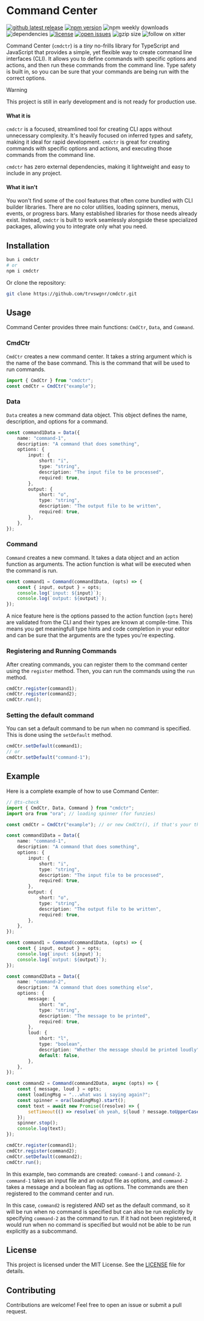 # Command Center

<!-- start badges -->
[![github latest release](https://badgen.net/github/tag/trvswgnr/cmdctr?label=latest&cache=600)](https://github.com/trvswgnr/cmdctr/releases/latest)
[![npm version](https://badgen.net/npm/v/cmdctr?cache=600)](https://www.npmjs.com/package/cmdctr)
![npm weekly downloads](https://img.shields.io/npm/dw/cmdctr)
![dependencies](https://img.shields.io/badge/dependencies-0-orange)
[![license](https://img.shields.io/github/license/trvswgnr/cmdctr)](LICENSE)
[![open issues](https://badgen.net/github/open-issues/trvswgnr/cmdctr?label=issues)](https://github.com/trvswgnr/cmdctr/issues)
![gzip size](https://img.shields.io/badge/gzip%20size-2.8%20KB-8A2BE2)
![follow on xitter](https://img.shields.io/twitter/follow/techsavvytravvy?style=social)
<!-- end badges -->

Command Center (`cmdctr`) is a *tiny* no-frills library for TypeScript and JavaScript that provides a
simple, yet flexible way to create command line interfaces (CLI). It allows you to define commands
with specific options and actions, and then run these commands from the command line. Type safety is
built in, so you can be sure that your commands are being run with the correct options.

> [!WARNING]
>
> This project is still in early development and is not ready for production use.

#### What it is

`cmdctr` is a focused, streamlined tool for creating CLI apps without unnecessary complexity. It's
heavily focused on inferred types and safety, making it ideal for rapid development. `cmdctr` is
great for creating commands with specific options and actions, and executing those commands from the
command line.

`cmdctr` has zero external dependencies, making it lightweight and easy to include in any project.

#### What it isn't

You won't find some of the cool features that often come bundled with CLI builder libraries. There
are no color utilities, loading spinners, menus, events, or progress bars. Many established
libraries for those needs already exist. Instead, `cmdctr` is built to work seamlessly alongside
these specialized packages, allowing you to integrate only what you need.

## Installation

```bash
bun i cmdctr
# or
npm i cmdctr
```

Or clone the repository:

```bash
git clone https://github.com/trvswgnr/cmdctr.git
```

## Usage

Command Center provides three main functions: `CmdCtr`, `Data`, and `Command`.

### CmdCtr

`CmdCtr` creates a new command center. It takes a string argument which is the name of the base
command. This is the command that will be used to run commands.

```ts
import { CmdCtr } from "cmdctr";
const cmdCtr = CmdCtr("example");
```

### Data

`Data` creates a new command data object. This object defines the name, description, and options for
a command.

```ts
const command1Data = Data({
    name: "command-1",
    description: "A command that does something",
    options: {
        input: {
            short: "i",
            type: "string",
            description: "The input file to be processed",
            required: true,
        },
        output: {
            short: "o",
            type: "string",
            description: "The output file to be written",
            required: true,
        },
    },
});
```

### Command

`Command` creates a new command. It takes a data object and an action function as arguments. The
action function is what will be executed when the command is run.

```ts
const command1 = Command(command1Data, (opts) => {
    const { input, output } = opts;
    console.log(`input: ${input}`);
    console.log(`output: ${output}`);
});
```

A nice feature here is the options passed to the action function (`opts` here) are validated from
the CLI and their types are known at compile-time. This means you get meaningfull type hints and
code completion in your editor and can be sure that the arguments are the types you're expecting.

### Registering and Running Commands

After creating commands, you can register them to the command center using the `register` method.
Then, you can run the commands using the `run` method.

```ts
cmdCtr.register(command1);
cmdCtr.register(command2);
cmdCtr.run();
```

### Setting the default command

You can set a default command to be run when no command is specified. This is done using the
`setDefault` method.

```ts
cmdCtr.setDefault(command1);
// or
cmdCtr.setDefault("command-1");
```

## Example

Here is a complete example of how to use Command Center:

```ts
// @ts-check
import { CmdCtr, Data, Command } from "cmdctr";
import ora from "ora"; // loading spinner (for funzies)

const cmdCtr = CmdCtr("example"); // or new CmdCtr(), if that's your thing

const command1Data = Data({
    name: "command-1",
    description: "A command that does something",
    options: {
        input: {
            short: "i",
            type: "string",
            description: "The input file to be processed",
            required: true,
        },
        output: {
            short: "o",
            type: "string",
            description: "The output file to be written",
            required: true,
        },
    },
});

const command1 = Command(command1Data, (opts) => {
    const { input, output } = opts;
    console.log(`input: ${input}`);
    console.log(`output: ${output}`);
});

const command2Data = Data({
    name: "command-2",
    description: "A command that does something else",
    options: {
        message: {
            short: "m",
            type: "string",
            description: "The message to be printed",
            required: true,
        },
        loud: {
            short: "l",
            type: "boolean",
            description: "Whether the message should be printed loudly",
            default: false,
        },
    },
});

const command2 = Command(command2Data, async (opts) => {
    const { message, loud } = opts;
    const loadingMsg = "...what was i saying again?";
    const spinner = ora(loadingMsg).start();
    const text = await new Promise((resolve) => {
        setTimeout(() => resolve(`oh yeah, ${loud ? message.toUpperCase() : message}`), 2000);
    });
    spinner.stop();
    console.log(text);
});

cmdCtr.register(command1);
cmdCtr.register(command2);
cmdCtr.setDefault(command2);
cmdCtr.run();
```

In this example, two commands are created: `command-1` and `command-2`. `command-1` takes an input
file and an output file as options, and `command-2` takes a message and a boolean flag as options.
The commands are then registered to the command center and run.

In this case, `command2` is registered AND set as the default command, so it will be run when no
command is specified but can also be run explicitly by specifying `command-2` as the command to run.
If it had not been registered, it would run when no command is specified but would not be able to be
run explicitly as a subcommand.

## License

This project is licensed under the MIT License. See the [LICENSE](LICENSE) file for details.

## Contributing

Contributions are welcome! Feel free to open an issue or submit a pull request.
